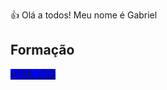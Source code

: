 👍 Olá a todos! Meu nome é Gabriel

<h2>Formação</h2>
  <a style="background: blue" href="https://www.dio.me/certificate/T8ZBUW9L/share"> HTML </a>  <a style="background: blue" href="https://www.dio.me/certificate/MIEC668Z/share"> CSS </a>
